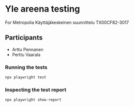 # Yle areena testing

For Metropolia Käyttäjäkeskeinen suunnittelu TX00CF82-3017

## Participants

- Arttu Pennanen
- Perttu Vaarala

### Running the tests

```bash
npx playwright test
```

### Inspecting the test report

```bash
npx playwright show-report
```
